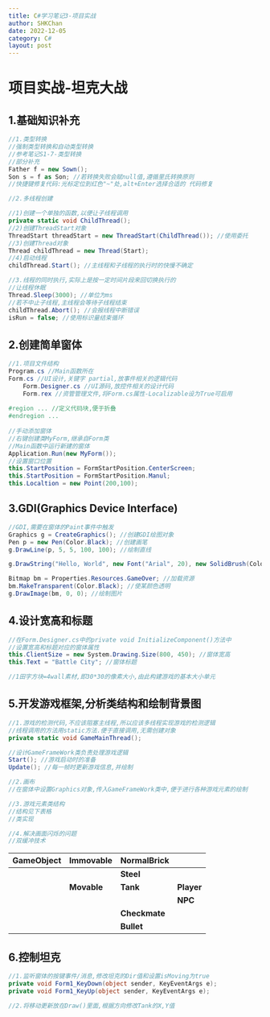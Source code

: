 ```yaml
---
title: C#学习笔记3-项目实战
author: SHKChan
date: 2022-12-05
category: C#
layout: post
---
```


# 项目实战-坦克大战

## 1.基础知识补充

```c#
//1.类型转换
//强制类型转换和自动类型转换
//参考笔记S1-7-类型转换
//部分补充
Father f = new Sown();
Son s = f as Son; //若转换失败会赋null值,遵循里氏转换原则
//快捷键修复代码:光标定位到红色"~"处,alt+Enter选择合适的 代码修复

//2.多线程创建

//1)创建一个单独的函数,以便让子线程调用
private static void ChildThread();
//2)创建ThreadStart对象
ThreadStart threadStart = new ThreadStart(ChildThread()); //使用委托
//3)创建Thread对象
Thread childThread = new Thread(Start);
//4)启动线程
childThread.Start(); //主线程和子线程的执行时的快慢不确定

//3.线程的同时执行,实际上是按一定时间片段来回切换执行的
//让线程休眠
Thread.Sleep(3000); //单位为ms
//若不中止子线程,主线程会等待子线程结束
childThread.Abort(); //会报线程中断错误
isRun = false; //使用标识量结束循环
```



## 2.创建简单窗体

```c#
//1.项目文件结构 
Program.cs //Main函数所在
Form.cs //UI设计,关键字 partial,放事件相关的逻辑代码
    Form.Designer.cs //UI源码,放控件相关的设计代码
    Form.rex //资管管理文件,将Form.cs属性-Localizable设为True可启用 
 
#region ... //定义代码块,便于折叠
#endregion ... 
    
//手动添加窗体
//右键创建类MyForm,继承自Form类
//Main函数中运行新建的窗体
Application.Run(new MyForm());
//设置窗口位置
this.StartPosition = FormStartPosition.CenterScreen;
this.StartPosition = FormStartPosition.Manul;
this.Localtion = new Point(200,100);
```



## 3.GDI(Graphics Device Interface)

```c#
//GDI,需要在窗体的Paint事件中触发
Graphics g = CreateGraphics(); //创建GDI绘图对象
Pen p = new Pen(Color.Black); //创建画笔
g.DrawLine(p, 5, 5, 100, 100); //绘制直线

g.DrawString("Hello, World", new Font("Arial", 20), new SolidBrush(Color.Red), new PointF(150,150)); //绘制字符串

Bitmap bm = Properties.Resources.GameOver; //加载资源
bm.MakeTransparent(Color.Black); //使某颜色透明
g.DrawImage(bm, 0, 0); //绘制图片
```



## 4.设计宽高和标题

```c#
//在Form.Designer.cs中的private void InitializeComponent()方法中
//设置宽高和标题对应的窗体属性
this.ClientSize = new System.Drawing.Size(800, 450); //窗体宽高
this.Text = "Battle City"; //窗体标题

//1田字方块=4wall素材,即30*30的像素大小,由此构建游戏的基本大小单元
```



## 5.开发游戏框架,分析类结构和绘制背景图

```c#
//1.游戏的检测代码,不应该阻塞主线程,所以应该多线程实现游戏的检测逻辑
//线程调用的方法用static方法.便于直接调用,无需创建对象
private static void GameMainThread();

//设计GameFrameWork类负责处理游戏逻辑
Start(); //游戏启动时的准备
Update(); //每一帧时更新游戏信息,并绘制

//2.画布
//在窗体中设置Graphics对象,传入GameFrameWork类中,便于进行各种游戏元素的绘制

//3.游戏元素类结构
//结构见下表格
//类实现

//4.解决画面闪烁的问题
//双缓冲技术
```

| GameObject | Immovable   | NormalBrick   |            |
| ---------- | ----------- | ------------- | ---------- |
|            |             | **Steel**     |            |
|            | **Movable** | **Tank**      | **Player** |
|            |             |               | **NPC**    |
|            |             | **Checkmate** |            |
|            |             | **Bullet**    |            |

## 6.控制坦克

```c#
//1.监听窗体的按键事件/消息,修改坦克的Dir值和设置isMoving为true
private void Form1_KeyDown(object sender, KeyEventArgs e);
private void Form1_KeyUp(object sender, KeyEventArgs e);

//2.将移动更新放在Draw()里面,根据方向修改Tank的X,Y值
```

